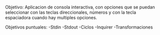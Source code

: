 Objetivo:
Aplicacion de consola interactiva, con opciones que se puedan seleccionar con las teclas direccionales, números y con la tecla espaciadora cuando hay multiples opciones.

Objetivos puntuales:
-Stdin
-Stdout
-Ciclos
-Inquirer
-Transformaciones
